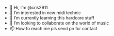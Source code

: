 - 👋 Hi, I’m @cris2911
- 👀 I’m interested in new midi technic
- 🌱 I’m currently learning this hardcore stuff
- 💞️ I’m looking to collaborate on the world of music
- 📫 How to reach me pls send pn for contact

<!---
cris2911/cris2911 is a ✨ special ✨ repository because its `README.md` (this file) appears on your GitHub profile.
You can click the Preview link to take a look at your changes.
--->
